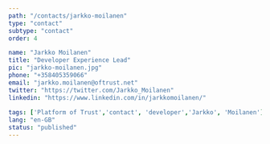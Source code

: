 ```yaml
---
path: "/contacts/jarkko-moilanen" 
type: "contact" 
subtype: "contact"
order: 4

name: "Jarkko Moilanen"
title: "Developer Experience Lead"
pic: "jarkko-moilanen.jpg" 
phone: "+358405359066"
email: "jarkko.moilanen@oftrust.net"
twitter: "https://twitter.com/Jarkko_Moilanen"
linkedin: "https://www.linkedin.com/in/jarkkomoilanen/"
 
tags: ['Platform of Trust','contact', 'developer','Jarkko', 'Moilanen']
lang: "en-GB" 
status: "published" 
---
```

